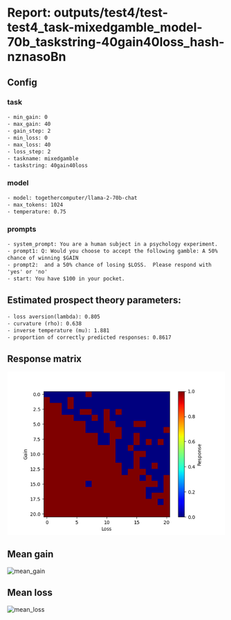 # Report: outputs/test4/test-test4_task-mixedgamble_model-70b_taskstring-40gain40loss_hash-nznasoBn
## Config

### task

    - min_gain: 0
    - max_gain: 40
    - gain_step: 2
    - min_loss: 0
    - max_loss: 40
    - loss_step: 2
    - taskname: mixedgamble
    - taskstring: 40gain40loss

### model

    - model: togethercomputer/llama-2-70b-chat
    - max_tokens: 1024
    - temperature: 0.75

### prompts

    - system_prompt: You are a human subject in a psychology experiment. 
    - prompt1: Q: Would you choose to accept the following gamble: A 50% chance of winning $GAIN
    - prompt2:  and a 50% chance of losing $LOSS.  Please respond with 'yes' or 'no'
    - start: You have $100 in your pocket. 

## Estimated prospect theory parameters:

    - loss aversion(lambda): 0.805
    - curvature (rho): 0.638
    - inverse temperature (mu): 1.881
    - proportion of correctly predicted responses: 0.8617                    
## Response matrix
![respmat](respmat.png)

## Mean gain
![mean_gain](mean_gain.png)

## Mean loss
![mean_loss](mean_loss.png)

